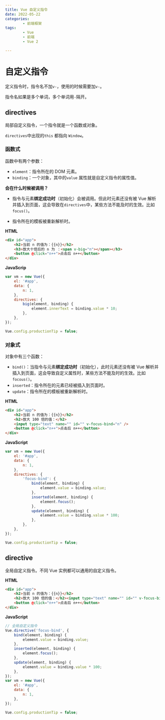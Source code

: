 ```yaml
---
title: Vue 自定义指令
date: 2022-05-22
categories:
        - 前端框架
tags:
        - Vue
        - 前端
        - Vue 2

---
```


# 自定义指令

定义指令时，指令名不加`v-`，使用的时候需要加`v-`。

指令名如果是多个单词，多个单词用`-`隔开。

## directives

局部自定义指令，一个指令就是一个函数或对象。

`directives`中出现的`this` 都指向 `Window`。

### 函数式

函数中有两个参数：

- `element`：指令所在的 DOM 元素。
- `binding`：一个对象，其中的`value` 属性就是自定义指令的属性值。

**会在什么时候被调用？**

- 指令与元素**绑定成功时**（初始化）会被调用。但此时元素还没有被 Vue 解析并插入到页面，这会导致在`directives`中，某些方法不能及时的生效。比如`focus()`。

- 指令所在的模板被重新解析时。

**HTML**

```html
<div id="app">
	<h2>当前 n 的值为：{{n}}</h2>
	<h3>放大十倍后的 n 为 ：<span v-big="n"></span></h3>
	<button @click="n++">点击后 n++</button>
</div>
```

**JavaScrip**

```js
var vm = new Vue({
	el: '#app',
	data: {
		n: 1,
	},
	directives: {
		big(element, binding) {
			element.innerText = binding.value * 10;
		},
	},
});

Vue.config.productionTip = false;
```

### 对象式

对象中有三个函数：

- `bind()`：当指令与元素**绑定成功时**（初始化），此时元素还没有被 Vue 解析并插入到页面，这会导致自定义属性时，某些方法不能及时的生效。比如`focous()`。
- `inserted`：指令所在的元素已经被插入到页面时。
- `update`：指令所在的模板被重新解析时。

**HTML**

```html
<div id="app">
	<h2>当前 n 的值为：{{n}}</h2>
	<h2>放大 100 倍的值：</h2>
	<input type="text" name="" id="" v-focus-bind="n" />
	<button @click="n++">点击后 n++</button>
</div>
```

**JavaScript**

```JavaScript
var vm = new Vue({
	el: '#app',
	data: {
		n: 1,
	},
	directives: {
		'focus-bind': {
			bind(element, binding) {
				element.value = binding.value;
			},
			inserted(element, binding) {
				element.focus();
			},
			update(element, binding) {
				element.value = binding.value * 100;
			},
		},
	},
});

Vue.config.productionTip = false;

```

## directive

全局自定义指令。不同 Vue 实例都可以通用的自定义指令。

**HTML**

```HTML
<div id="app">
    <h2>当前 n 的值为：{{n}}</h2>
    <h2>放大 100 倍的值：</h2><input type="text" name="" id="" v-focus-bind="n">
    <button @click="n++">点击后 n++</button>
</div>
```

**JavaScript**

```js
// 全局自定义指令
Vue.directive('focus-bind', {
	bind(element, binding) {
		element.value = binding.value;
	},
	inserted(element, binding) {
		element.focus();
	},
	update(element, binding) {
		element.value = binding.value * 100;
	},
});
var vm = new Vue({
	el: '#app',
	data: {
		n: 1,
	},
});

Vue.config.productionTip = false;
```
